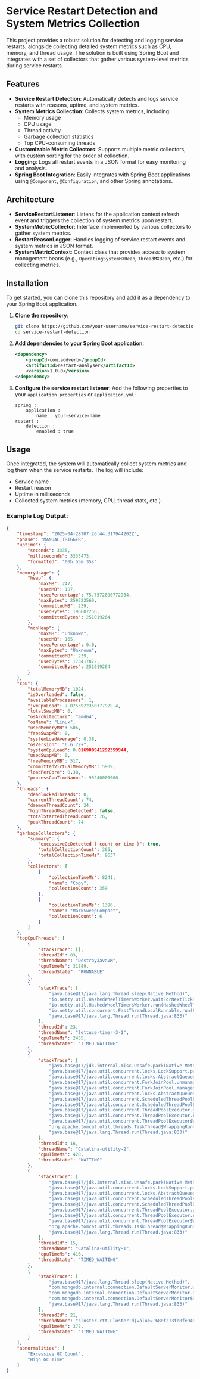 # Service Restart Detection and System Metrics Collection

This project provides a robust solution for detecting and logging service restarts, alongside collecting detailed system metrics such as CPU, memory, and thread usage. The solution is built using Spring Boot and integrates with a set of collectors that gather various system-level metrics during service restarts.

## Features

- **Service Restart Detection**: Automatically detects and logs service restarts with reasons, uptime, and system metrics.
- **System Metrics Collection**: Collects system metrics, including:
    - Memory usage
    - CPU usage
    - Thread activity
    - Garbage collection statistics
    - Top CPU-consuming threads
- **Customizable Metric Collectors**: Supports multiple metric collectors, with custom sorting for the order of collection.
- **Logging**: Logs all restart events in a JSON format for easy monitoring and analysis.
- **Spring Boot Integration**: Easily integrates with Spring Boot applications using `@Component`, `@Configuration`, and other Spring annotations.

## Architecture

- **ServiceRestartListener**: Listens for the application context refresh event and triggers the collection of system metrics upon restart.
- **SystemMetricCollector**: Interface implemented by various collectors to gather system metrics.
- **RestartReasonLogger**: Handles logging of service restart events and system metrics in JSON format.
- **SystemMetricContext**: Context class that provides access to system management beans (e.g., `OperatingSystemMXBean`, `ThreadMXBean`, etc.) for collecting metrics.

## Installation

To get started, you can clone this repository and add it as a dependency to your Spring Boot application.

1. **Clone the repository**:
    ```bash
    git clone https://github.com/your-username/service-restart-detection.git
    cd service-restart-detection
    ```

2. **Add dependencies to your Spring Boot application**:
    ```xml
    <dependency>
        <groupId>com.addverb</groupId>
        <artifactId>restart-analyser</artifactId>
        <version>1.0.0</version>
    </dependency>
    ```

3. **Configure the service restart listener**:
   Add the following properties to your `application.properties` or `application.yml`:
    ```properties
    spring :
        application :
            name : your-service-name
    restart :
        detection :
            enabled : true
    ```

## Usage

Once integrated, the system will automatically collect system metrics and log them when the service restarts. The log will include:

- Service name
- Restart reason
- Uptime in milliseconds
- Collected system metrics (memory, CPU, thread stats, etc.)

### Example Log Output:

```json
{
    "timestamp": "2025-04-28T07:26:44.317944202Z",
    "phase": "MANUAL_TRIGGER",
    "uptime": {
        "seconds": 3335,
        "milliseconds": 3335473,
        "formatted": "00h 55m 35s"
    },
    "memoryUsage": {
        "heap": {
            "maxMB": 247,
            "usedMB": 187,
            "usedPercentage": 75.7572890772964,
            "maxBytes": 259522560,
            "committedMB": 239,
            "usedBytes": 196607256,
            "committedBytes": 251019264
        },
        "nonHeap": {
            "maxMB": "Unknown",
            "usedMB": 165,
            "usedPercentage": 0.0,
            "maxBytes": "Unknown",
            "committedMB": 239,
            "usedBytes": 173417872,
            "committedBytes": 251019264
        }
    },
    "cpu": {
        "totalMemoryMB": 1024,
        "isOverloaded": false,
        "availableProcessors": 1,
        "jvmCpuLoad": 7.075392235037792E-4,
        "totalSwapMB": 0,
        "osArchitecture": "amd64",
        "osName": "Linux",
        "usedMemoryMB": 506,
        "freeSwapMB": 0,
        "systemLoadAverage": 0.38,
        "osVersion": "6.6.72+",
        "systemCpuLoad": 0.016900941292359944,
        "usedSwapMB": 0,
        "freeMemoryMB": 517,
        "committedVirtualMemoryMB": 5909,
        "loadPerCore": 0.38,
        "processCpuTimeNanos": 95240000000
    },
    "threads": {
        "deadlockedThreads": 0,
        "currentThreadCount": 74,
        "daemonThreadCount": 24,
        "highThreadUsageDetected": false,
        "totalStartedThreadCount": 76,
        "peakThreadCount": 74
    },
    "garbageCollectors": {
        "summary": {
            "excessiveGcDetected ( count or time )": true,
            "totalCollectionCount": 365,
            "totalCollectionTimeMs": 9637
        },
        "collectors": [
            {
                "collectionTimeMs": 8241,
                "name": "Copy",
                "collectionCount": 359
            },
            {
                "collectionTimeMs": 1396,
                "name": "MarkSweepCompact",
                "collectionCount": 6
            }
        ]
    },
    "topCpuThreads": [
        {
            "stackTrace": [],
            "threadId": 83,
            "threadName": "DestroyJavaVM",
            "cpuTimeMs": 31889,
            "threadState": "RUNNABLE"
        },
        {
            "stackTrace": [
                "java.base@17/java.lang.Thread.sleep(Native Method)",
                "io.netty.util.HashedWheelTimer$Worker.waitForNextTick(HashedWheelTimer.java:600)",
                "io.netty.util.HashedWheelTimer$Worker.run(HashedWheelTimer.java:496)",
                "io.netty.util.concurrent.FastThreadLocalRunnable.run(FastThreadLocalRunnable.java:30)",
                "java.base@17/java.lang.Thread.run(Thread.java:833)"
            ],
            "threadId": 23,
            "threadName": "lettuce-timer-3-1",
            "cpuTimeMs": 2455,
            "threadState": "TIMED_WAITING"
        },
        {
            "stackTrace": [
                "java.base@17/jdk.internal.misc.Unsafe.park(Native Method)",
                "java.base@17/java.util.concurrent.locks.LockSupport.park(LockSupport.java:341)",
                "java.base@17/java.util.concurrent.locks.AbstractQueuedSynchronizer$ConditionNode.block(AbstractQueuedSynchronizer.java:506)",
                "java.base@17/java.util.concurrent.ForkJoinPool.unmanagedBlock(ForkJoinPool.java:3463)",
                "java.base@17/java.util.concurrent.ForkJoinPool.managedBlock(ForkJoinPool.java:3434)",
                "java.base@17/java.util.concurrent.locks.AbstractQueuedSynchronizer$ConditionObject.await(AbstractQueuedSynchronizer.java:1623)",
                "java.base@17/java.util.concurrent.ScheduledThreadPoolExecutor$DelayedWorkQueue.take(ScheduledThreadPoolExecutor.java:1177)",
                "java.base@17/java.util.concurrent.ScheduledThreadPoolExecutor$DelayedWorkQueue.take(ScheduledThreadPoolExecutor.java:899)",
                "java.base@17/java.util.concurrent.ThreadPoolExecutor.getTask(ThreadPoolExecutor.java:1062)",
                "java.base@17/java.util.concurrent.ThreadPoolExecutor.runWorker(ThreadPoolExecutor.java:1122)",
                "java.base@17/java.util.concurrent.ThreadPoolExecutor$Worker.run(ThreadPoolExecutor.java:635)",
                "org.apache.tomcat.util.threads.TaskThread$WrappingRunnable.run(TaskThread.java:61)",
                "java.base@17/java.lang.Thread.run(Thread.java:833)"
            ],
            "threadId": 16,
            "threadName": "Catalina-utility-2",
            "cpuTimeMs": 428,
            "threadState": "WAITING"
        },
        {
            "stackTrace": [
                "java.base@17/jdk.internal.misc.Unsafe.park(Native Method)",
                "java.base@17/java.util.concurrent.locks.LockSupport.parkNanos(LockSupport.java:252)",
                "java.base@17/java.util.concurrent.locks.AbstractQueuedSynchronizer$ConditionObject.awaitNanos(AbstractQueuedSynchronizer.java:1672)",
                "java.base@17/java.util.concurrent.ScheduledThreadPoolExecutor$DelayedWorkQueue.take(ScheduledThreadPoolExecutor.java:1182)",
                "java.base@17/java.util.concurrent.ScheduledThreadPoolExecutor$DelayedWorkQueue.take(ScheduledThreadPoolExecutor.java:899)",
                "java.base@17/java.util.concurrent.ThreadPoolExecutor.getTask(ThreadPoolExecutor.java:1062)",
                "java.base@17/java.util.concurrent.ThreadPoolExecutor.runWorker(ThreadPoolExecutor.java:1122)",
                "java.base@17/java.util.concurrent.ThreadPoolExecutor$Worker.run(ThreadPoolExecutor.java:635)",
                "org.apache.tomcat.util.threads.TaskThread$WrappingRunnable.run(TaskThread.java:61)",
                "java.base@17/java.lang.Thread.run(Thread.java:833)"
            ],
            "threadId": 15,
            "threadName": "Catalina-utility-1",
            "cpuTimeMs": 416,
            "threadState": "TIMED_WAITING"
        },
        {
            "stackTrace": [
                "java.base@17/java.lang.Thread.sleep(Native Method)",
                "com.mongodb.internal.connection.DefaultServerMonitor.waitForNext(DefaultServerMonitor.java:443)",
                "com.mongodb.internal.connection.DefaultServerMonitor.access$1500(DefaultServerMonitor.java:64)",
                "com.mongodb.internal.connection.DefaultServerMonitor$RoundTripTimeRunnable.run(DefaultServerMonitor.java:415)",
                "java.base@17/java.lang.Thread.run(Thread.java:833)"
            ],
            "threadId": 21,
            "threadName": "cluster-rtt-ClusterId{value='680f213fe0fe94590c6143e6', description='null'}-mongodb:27017",
            "cpuTimeMs": 377,
            "threadState": "TIMED_WAITING"
        }
    ],
    "abnormalities": [
        "Excessive GC Count",
        "High GC Time"
    ]
}
